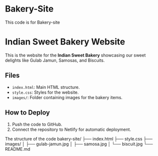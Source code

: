 # Bakery-Site
This code is for Bakery-site 

# Indian Sweet Bakery Website

This is the website for the **Indian Sweet Bakery** showcasing our sweet delights like Gulab Jamun, Samosas, and Biscuits.

## Files

- `index.html`: Main HTML structure.
- `style.css`: Styles for the website.
- `images/`: Folder containing images for the bakery items.

## How to Deploy

1. Push the code to GitHub.
2. Connect the repository to Netlify for automatic deployment.





The structure of the code
bakery-site/
├── index.html
├── style.css
├── images/
│   ├── gulab-jamun.jpg
│   ├── samosa.jpg
│   └── biscuit.jpg
└── README.md

